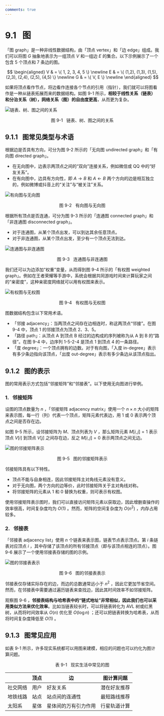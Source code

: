 ```yaml
---
comments: true
---
```


# 9.1 &nbsp; 图

「图 graph」是一种非线性数据结构，由「顶点 vertex」和「边 edge」组成。我们可以将图 $G$ 抽象地表示为一组顶点 $V$ 和一组边 $E$ 的集合。以下示例展示了一个包含 5 个顶点和 7 条边的图。

$$
\begin{aligned}
V & = \{ 1, 2, 3, 4, 5 \} \newline
E & = \{ (1,2), (1,3), (1,5), (2,3), (2,4), (2,5), (4,5) \} \newline
G & = \{ V, E \} \newline
\end{aligned}
$$

如果将顶点看作节点，将边看作连接各个节点的引用（指针），我们就可以将图看作是一种从链表拓展而来的数据结构。如图 9-1 所示，**相较于线性关系（链表）和分治关系（树），网络关系（图）的自由度更高**，从而更为复杂。

![链表、树、图之间的关系](graph.assets/linkedlist_tree_graph.png)

<p align="center"> 图 9-1 &nbsp; 链表、树、图之间的关系 </p>

## 9.1.1 &nbsp; 图常见类型与术语

根据边是否具有方向，可分为图 9-2 所示的「无向图 undirected graph」和「有向图 directed graph」。

- 在无向图中，边表示两顶点之间的“双向”连接关系，例如微信或 QQ 中的“好友关系”。
- 在有向图中，边具有方向性，即 $A \rightarrow B$ 和 $A \leftarrow B$ 两个方向的边是相互独立的，例如微博或抖音上的“关注”与“被关注”关系。

![有向图与无向图](graph.assets/directed_graph.png)

<p align="center"> 图 9-2 &nbsp; 有向图与无向图 </p>

根据所有顶点是否连通，可分为图 9-3 所示的「连通图 connected graph」和「非连通图 disconnected graph」。

- 对于连通图，从某个顶点出发，可以到达其余任意顶点。
- 对于非连通图，从某个顶点出发，至少有一个顶点无法到达。

![连通图与非连通图](graph.assets/connected_graph.png)

<p align="center"> 图 9-3 &nbsp; 连通图与非连通图 </p>

我们还可以为边添加“权重”变量，从而得到图 9-4 所示的「有权图 weighted graph」。例如在王者荣耀等手游中，系统会根据共同游戏时间来计算玩家之间的“亲密度”，这种亲密度网络就可以用有权图来表示。

![有权图与无权图](graph.assets/weighted_graph.png)

<p align="center"> 图 9-4 &nbsp; 有权图与无权图 </p>

图数据结构包含以下常用术语。

- 「邻接 adjacency」：当两顶点之间存在边相连时，称这两顶点“邻接”。在图 9-4 中，顶点 1 的邻接顶点为顶点 2、3、5。
- 「路径 path」：从顶点 A 到顶点 B 经过的边构成的序列被称为从 A 到 B 的“路径”。在图 9-4 中，边序列 1-5-2-4 是顶点 1 到顶点 4 的一条路径。
- 「度 degree」：一个顶点拥有的边数。对于有向图，「入度 in-degree」表示有多少条边指向该顶点，「出度 out-degree」表示有多少条边从该顶点指出。

## 9.1.2 &nbsp; 图的表示

图的常用表示方式包括“邻接矩阵”和“邻接表”。以下使用无向图进行举例。

### 1. &nbsp; 邻接矩阵

设图的顶点数量为 $n$ ，「邻接矩阵 adjacency matrix」使用一个 $n \times n$ 大小的矩阵来表示图，每一行（列）代表一个顶点，矩阵元素代表边，用 $1$ 或 $0$ 表示两个顶点之间是否存在边。

如图 9-5 所示，设邻接矩阵为 $M$、顶点列表为 $V$ ，那么矩阵元素 $M[i, j] = 1$ 表示顶点 $V[i]$ 到顶点 $V[j]$ 之间存在边，反之 $M[i, j] = 0$ 表示两顶点之间无边。

![图的邻接矩阵表示](graph.assets/adjacency_matrix.png)

<p align="center"> 图 9-5 &nbsp; 图的邻接矩阵表示 </p>

邻接矩阵具有以下特性。

- 顶点不能与自身相连，因此邻接矩阵主对角线元素没有意义。
- 对于无向图，两个方向的边等价，此时邻接矩阵关于主对角线对称。
- 将邻接矩阵的元素从 $1$ 和 $0$ 替换为权重，则可表示有权图。

使用邻接矩阵表示图时，我们可以直接访问矩阵元素以获取边，因此增删查操作的效率很高，时间复杂度均为 $O(1)$ 。然而，矩阵的空间复杂度为 $O(n^2)$ ，内存占用较多。

### 2. &nbsp; 邻接表

「邻接表 adjacency list」使用 $n$ 个链表来表示图，链表节点表示顶点。第 $i$ 条链表对应顶点 $i$ ，其中存储了该顶点的所有邻接顶点（即与该顶点相连的顶点）。图 9-6 展示了一个使用邻接表存储的图的示例。

![图的邻接表表示](graph.assets/adjacency_list.png)

<p align="center"> 图 9-6 &nbsp; 图的邻接表表示 </p>

邻接表仅存储实际存在的边，而边的总数通常远小于 $n^2$ ，因此它更加节省空间。然而，在邻接表中需要通过遍历链表来查找边，因此其时间效率不如邻接矩阵。

观察图 9-6 ，**邻接表结构与哈希表中的“链式地址”非常相似，因此我们也可以采用类似方法来优化效率**。比如当链表较长时，可以将链表转化为 AVL 树或红黑树，从而将时间效率从 $O(n)$ 优化至 $O(\log n)$ ；还可以把链表转换为哈希表，从而将时间复杂度降低至 $O(1)$ 。

## 9.1.3 &nbsp; 图常见应用

如表 9-1 所示，许多现实系统都可以用图来建模，相应的问题也可以约化为图计算问题。

<p align="center"> 表 9-1 &nbsp; 现实生活中常见的图 </p>

<div class="center-table" markdown>

|          | 顶点 | 边                   | 图计算问题   |
| -------- | ---- | -------------------- | ------------ |
| 社交网络 | 用户 | 好友关系             | 潜在好友推荐 |
| 地铁线路 | 站点 | 站点间的连通性       | 最短路线推荐 |
| 太阳系   | 星体 | 星体间的万有引力作用 | 行星轨道计算 |

</div>
